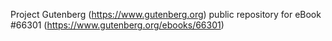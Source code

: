 Project Gutenberg (https://www.gutenberg.org) public repository for
eBook #66301 (https://www.gutenberg.org/ebooks/66301)
